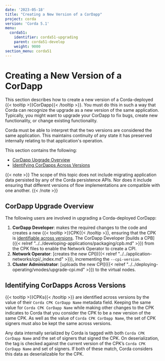 ```yaml
---
date: '2023-05-18'
title: "Creating a New Version of a CorDapp"
project: corda
version: 'Corda 5.1'
menu:
  corda51:
    identifier: corda51-upgrading
    parent: corda51-develop
    weight: 9000
section_menu: corda51
---
```


# Creating a New Version of a CorDapp

This section describes how to create a new version of a Corda-deployed {{< tooltip >}}CorDapp{{< /tooltip >}}. You must do this in such a way that Corda can recognize the upgrade as a new version of the same application. Typically, you might want to upgrade your CorDapp to fix bugs, create new functionality, or change existing functionality.

Corda must be able to interpret that the two versions are considered the same application. This maintains continuity of any state it has preserved internally relating to that application's operation.

This section contains the following:

* [CorDapp Upgrade Overview](#cordapp-upgrade-overview)
* [Identifying CorDapps Across Versions](#identifying-cordapps-across-versions)

{{< note >}}
The scope of this topic does not include migrating application data persisted by any of the Corda persistence APIs. Nor does it include ensuring that different versions of flow implementations are compatible with one another.
{{< /note >}}

## CorDapp Upgrade Overview

The following users are involved in upgrading a Corda-deployed CorDapp:

1. **CorDapp Developer**: makes the required changes to the code and creates a new {{< tooltip >}}CPK{{< /tooltip >}}, ensuring that the CPK is [identifiable across versions](#identifying-cordapps-across-versions). The CorDapp Developer [builds a CPB]({{< relref "../../developing-applications/packaging/cpb.md" >}}) from the CPK files to enable the Network Operator to create a CPI.
2. **Network Operator**: [creates the new CPI]({{< relref "../../application-networks/cpi/_index.md" >}}), incrementing the `--cpi-version`.
3. **Cluster Administrator**: [uploads the new CPI]({{< relref "../../deploying-operating/vnodes/upgrade-cpi.md" >}}) to the virtual nodes.

## Identifying CorDapps Across Versions

{{< tooltip >}}CPKs{{< /tooltip >}} are identified across versions by the value of their `Corda CPK CorDapp Name` metadata field. Keeping the same value for `Corda CPK CorDapp Name` while making other changes to the CPK indicates to Corda that you consider the CPK to be a new version of the same CPK. As well as the value of  `Corda CPK CorDapp Name`, the set of CPK signers must also be kept the same across versions.

Any data internally serialized by Corda is tagged with both `Corda CPK CorDapp Name` and the set of signers that signed the CPK. On deserialization, the tag is checked against the current version of the CPK’s `Corda CPK CorDapp Name` and set of signers. If both of these match, Corda considers this data as deserializable for the CPK.
